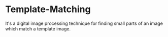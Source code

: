 # Template-Matching
It's a digital image processing technique  for finding small parts of an image which match a template image.
